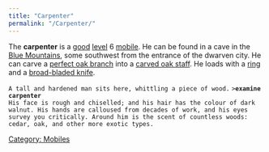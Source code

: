 ```yaml
---
title: "Carpenter"
permalink: "/Carpenter/"
---
```


The **carpenter** is a [good](alignment "wikilink")
[level](level "wikilink") 6 [mobile](mobile "wikilink"). He can be found
in a cave in the [Blue Mountains](Blue_Mountains "wikilink"), some
southwest from the entrance of the dwarven city. He can carve a [perfect
oak branch](perfect_oak_branch "wikilink") into a [carved oak
staff](carved_oak_staff "wikilink"). He loads with a
[ring](ring "wikilink") and a [broad-bladed
knife](broad-bladed_knife "wikilink").

`A tall and hardened man sits here, whittling a piece of wood.`
`>`**`examine carpenter`**
`His face is rough and chiselled; and his hair has the colour of dark`
`walnut. His hands are calloused from decades of work, and his eyes`
`survey you critically. Around him is the scent of countless woods:`
`cedar, oak, and other more exotic types.`

[Category: Mobiles](Category:_Mobiles "wikilink")